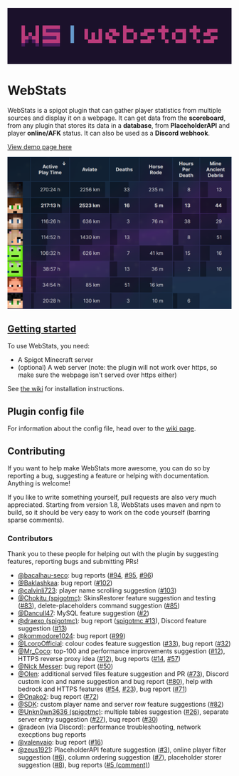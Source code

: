 ![](img/banner-1024x256.png)
# WebStats
WebStats is a spigot plugin that can gather player statistics from multiple
sources and display it on a webpage. It can get data from the **scoreboard**,
from any plugin that stores its data in a **database**, from **PlaceholderAPI**
and player **online/AFK** status. It can also be used as a **Discord webhook**.

[View demo page here](https://dantevg.nl/mods-plugins/WebStats/demo)

![a screenshot of our server a while ago](img/screenshot.png)

## [Getting started](https://github.com/Dantevg/WebStats/wiki/Getting-Started)
To use WebStats, you need:
- A Spigot Minecraft server
- (optional) A web server (note: the plugin will not work over https, so make
  sure the webpage isn't served over https either)

See [the wiki](https://github.com/Dantevg/WebStats/wiki/Getting-Started) for
installation instructions.

## Plugin config file
<!-- don't remove/rename this heading because it was linked to by config.yml until v1.6 -->
For information about the config file, head over to the
[wiki page](https://github.com/Dantevg/WebStats/wiki/Config-file).

## Contributing
If you want to help make WebStats more awesome, you can do so by reporting
a bug, suggesting a feature or helping with documentation. Anything is welcome!

If you like to write something yourself, pull requests are also very much
appreciated. Starting from version 1.8, WebStats uses maven and npm to build, so
it should be very easy to work on the code yourself (barring sparse comments).

### Contributors
Thank you to these people for helping out with the plugin by suggesting features,
reporting bugs and submitting PRs!
- [@bacalhau-seco](https://github.com/bacalhau-seco):
  bug reports ([#94](https://github.com/Dantevg/WebStats/issues/94), [#95](https://github.com/Dantevg/WebStats/issues/95), [#96](https://github.com/Dantevg/WebStats/issues/96))
- [@Baklashkaa](https://github.com/Baklashkaa):
  bug report ([#102](https://github.com/Dantevg/WebStats/issues/102))
- [@calvinli723](https://github.com/calvinli723):
  player name scrolling suggestion ([#103](https://github.com/Dantevg/WebStats/issues/103))
- [@Chokitu (spigotmc)](https://www.spigotmc.org/members/chokitu.1888568/):
  SkinsRestorer feature suggestion and testing ([#83](https://github.com/Dantevg/WebStats/issues/83)),
  delete-placeholders command suggestion ([#85](https://github.com/Dantevg/WebStats/issues/85))
- [@Dancull47](https://github.com/Dancull47):
  MySQL feature suggestion ([#2](https://github.com/Dantevg/WebStats/issues/2))
- [@draexo (spigotmc)](https://www.spigotmc.org/members/draexo.2905/):
  bug report ([spigotmc #13](https://www.spigotmc.org/threads/web-stats.492833/#post-4308888)),
  Discord feature suggestion ([#13](https://github.com/Dantevg/WebStats/issues/13))
- [@kommodore1024](https://github.com/kommodore1024):
  bug report ([#99](https://github.com/Dantevg/WebStats/issues/99))
- [@LcorpOfficial](https://github.com/LcorpOfficial):
  colour codes feature suggestion ([#33](https://github.com/Dantevg/WebStats/issues/33)),
  bug report ([#32](https://github.com/Dantevg/WebStats/issues/32))
- [@Mr_Coco](https://github.com/coco0325):
  top-100 and performance improvements suggestion ([#12](https://github.com/Dantevg/WebStats/issues/12)),
  HTTPS reverse proxy idea ([#12](https://github.com/Dantevg/WebStats/issues/12)),
  bug reports ([#14](https://github.com/Dantevg/WebStats/issues/14), [#57](https://github.com/Dantevg/WebStats/issues/57))
- [@Nick Messer](https://github.com/NickMesser):
  bug report ([#50](https://github.com/Dantevg/WebStats/issues/50))
- [@Olen](https://github.com/Olen):
  additional served files feature suggestion and PR ([#73](https://github.com/Dantevg/WebStats/issues/73)),
  Discord custom icon and name suggestion and bug report ([#80](https://github.com/Dantevg/WebStats/issues/80)),
  help with bedrock and HTTPS features ([#54](https://github.com/Dantevg/WebStats/issues/54), [#23](https://github.com/Dantevg/WebStats/issues/23)),
  bug report ([#71](https://github.com/Dantevg/WebStats/issues/71))
- [@Onako2](https://github.com/Onako2):
  bug report ([#72](https://github.com/Dantevg/WebStats/issues/72))
- [@SDK](https://github.com/sdosker):
  custom player name and server row feature suggestions ([#82](https://github.com/Dantevg/WebStats/issues/82))
- [@Unkn0wn3636 (spigotmc)](https://www.spigotmc.org/members/unkn0wn3636.1457887/):
  multiple tables suggestion ([#26](https://github.com/Dantevg/WebStats/issues/26)),
  separate server entry suggestion ([#27](https://github.com/Dantevg/WebStats/issues/27)),
  bug report ([#30](https://github.com/Dantevg/WebStats/issues/30))
- @radeon (via Discord): performance troubleshooting, network execptions bug reports
- [@valenvaio](https://github.com/valenvaio):
  bug report ([#16](https://github.com/Dantevg/WebStats/issues/16))
- [@zeus1921](https://github.com/zeus1921):
  PlaceholderAPI feature suggestion ([#3](https://github.com/Dantevg/WebStats/issues/3)),
  online player filter suggestion ([#6](https://github.com/Dantevg/WebStats/issues/6)),
  column ordering suggestion ([#7](https://github.com/Dantevg/WebStats/issues/7)),
  placeholder storer suggestion ([#8](https://github.com/Dantevg/WebStats/issues/8)),
  bug reports ([#5 (comment)](https://github.com/Dantevg/WebStats/issues/5#issuecomment-902033169))

[1]: https://github.com/Dantevg/WebStats/releases
